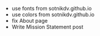 * use fonts from sotnikdv.github.io
* use colors from sotnikdv.github.io
* fix About page
* Write Mission Statement post
